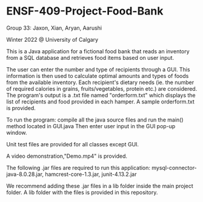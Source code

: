 # ENSF-409-Project-Food-Bank
Group 33: Jaxon, Xian, Aryan, Aarushi

Winter 2022 @ University of Calgary

This is a Java application for a fictional food bank that reads an inventory from a SQL database and retrieves food items based on user input.

The user can enter the number and type of recipients through a GUI. This information is then used to calculate optimal amounts and types of foods from the available inventory. Each recipient's dietary needs (ie. the number of required calories in grains, fruits/vegetables, protein etc.) are considered. The program's output is a .txt file named "orderform.txt" which displays the list of recipients and food provided in each hamper. A sample orderform.txt is provided.

To run the program: compile all the java source files and run the main() method located in GUI.java 
Then enter user input in the GUI pop-up window.

Unit test files are provided for all classes except GUI. 

A video demonstration,"Demo.mp4" is provided.

The following .jar files are required to run this application: mysql-connector-java-8.0.28.jar, 
hamcrest-core-1.3.jar, junit-4.13.2.jar

We recommend adding these .jar files in a lib folder inside the main project folder. A lib folder with the files is provided in this repository.


